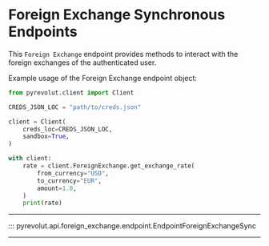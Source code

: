 # Foreign Exchange Synchronous Endpoints

This `Foreign Exchange` endpoint provides methods to interact with the foreign exchanges of the authenticated user.

Example usage of the Foreign Exchange endpoint object:

```python
from pyrevolut.client import Client

CREDS_JSON_LOC = "path/to/creds.json"

client = Client(
    creds_loc=CREDS_JSON_LOC,
    sandbox=True,
)

with client:
    rate = client.ForeignExchange.get_exchange_rate(
        from_currency="USD",
        to_currency="EUR",
        amount=1.0,
    )
    print(rate)
```

---

::: pyrevolut.api.foreign_exchange.endpoint.EndpointForeignExchangeSync

---
